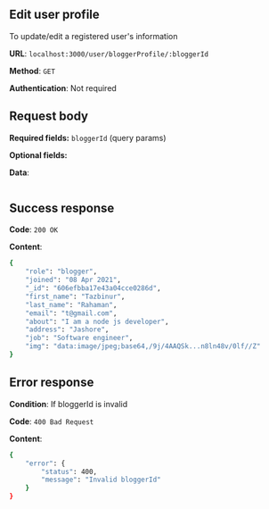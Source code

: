 ## Edit user profile
To update/edit a registered user's information

**URL**: `localhost:3000/user/bloggerProfile/:bloggerId`

**Method**: `GET`

**Authentication**: Not required

## Request body

**Required fields:** `bloggerId` (query params)

**Optional fields:** 

**Data**:
```bash

```

## Success response
**Code**: `200 OK`

**Content**:
```bash
{
    "role": "blogger",
    "joined": "08 Apr 2021",
    "_id": "606efbba17e43a04cce0286d",
    "first_name": "Tazbinur",
    "last_name": "Rahaman",
    "email": "t@gmail.com",
    "about": "I am a node js developer",
    "address": "Jashore",
    "job": "Software engineer",
    "img": "data:image/jpeg;base64,/9j/4AAQSk...n8ln48v/0lf//Z"
}
```

## Error response
**Condition**: If bloggerId is invalid

**Code**: `400 Bad Request`

**Content**:
```bash
{
    "error": {
        "status": 400,
        "message": "Invalid bloggerId"
    }
}
```